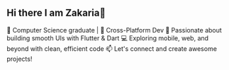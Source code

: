 ## Hi there I am Zakaria👋

👋 Computer Science graduate | 🚀 Cross-Platform Dev
💙 Passionate about building smooth UIs with Flutter & Dart
💻 Exploring mobile, web, and beyond with clean, efficient code
📫 Let's connect and create awesome projects!
